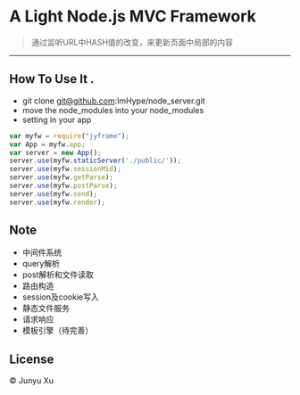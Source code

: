 # A Light Node.js MVC Framework

> 通过监听URL中HASH值的改变，来更新页面中局部的内容

-------------------------
## How To Use It .
* git clone git@github.com:ImHype/node_server.git
* move the node_modules into your node_modules
* setting in your app

```javascript
var myfw = require("jyframe");
var App = myfw.app;
var server = new App();
server.use(myfw.staticServer('./public/'));
server.use(myfw.sessionMid);
server.use(myfw.getParse);
server.use(myfw.postParse);
server.use(myfw.send);
server.use(myfw.render);
```

## Note

* 中间件系统
* query解析
* post解析和文件读取
* 路由构造
* session及cookie写入
* 静态文件服务
* 请求响应
* 模板引擎（待完善）

## License

© Junyu Xu
